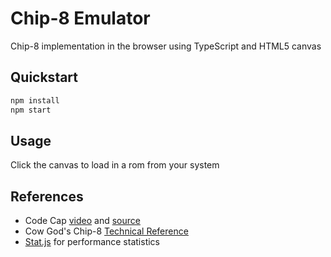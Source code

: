 # Chip-8 Emulator

Chip-8 implementation in the browser using TypeScript and HTML5 canvas

## Quickstart

```bash
npm install
npm start
```

## Usage

Click the canvas to load in a rom from your system

## References

- Code Cap [video][code-cap-video] and [source][code-cap-source]
- Cow God's Chip-8 [Technical Reference][cow-god-reference]
- [Stat.js][stats-js] for performance statistics

[code-cap-video]: https://www.youtube.com/watch?v=jWpbHC6DtnU
[code-cap-source]: https://github.com/ankushChatterjee/chip8-emulator
[cow-god-reference]: http://devernay.free.fr/hacks/chip8/C8TECH10.HTM
[stats-js]: https://github.com/mrdoob/stats.js/
